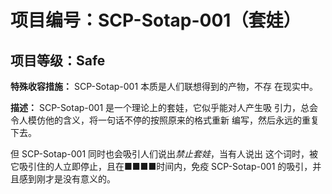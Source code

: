# 项目编号：SCP-Sotap-001（套娃）

## 项目等级：**Safe**

**特殊收容措施：** SCP-Sotap-001 本质是人们联想得到的产物，不存
在现实中。

**描述：** SCP-Sotap-001 是一个理论上的套娃，它似乎能对人产生吸
引力，总会令人模仿他的含义，将一句话不停的按照原来的格式重新
编写，然后永远的重复下去。

但 SCP-Sotap-001 同时也会吸引人们说出*禁止套娃*，当有人说出
这个词时，被它吸引住的人立即停止，且在■■■■时间内，免疫
SCP-Sotap-001 的吸引，并且感到刚才是没有意义的。
